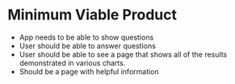 # Minimum Viable Product

* App needs to be able to show questions
* User should be able to answer questions
* User should be able to see a page that shows all of the results demonstrated in various charts.
* Should be a page with helpful information 
